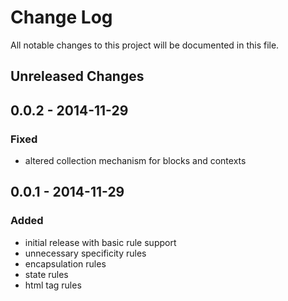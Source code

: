 # Change Log

All notable changes to this project will be documented in this file.

## Unreleased Changes

## 0.0.2 - 2014-11-29
### Fixed
- altered collection mechanism for blocks and contexts

## 0.0.1 - 2014-11-29
### Added
- initial release with basic rule support
- unnecessary specificity rules
- encapsulation rules
- state rules
- html tag rules
